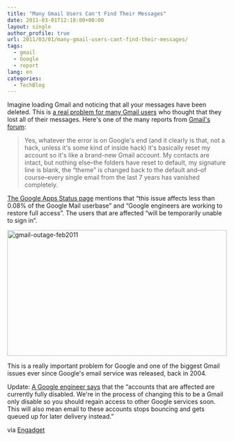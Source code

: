 ```yaml
---
title: "Many Gmail Users Can't Find Their Messages"
date: 2011-03-01T12:18:00+00:00
layout: single
author_profile: true
url: 2011/03/01/many-gmail-users-cant-find-their-messages/
tags:
  - gmail
  - Google
  - report
lang: en
categories: 
  - TechBlog
---
```

Imagine loading Gmail and noticing that all your messages have been deleted. This is [a real problem for many Gmail users](http://www.google.com/support/forum/p/gmail/thread?tid=3064c61f77cd0f46&hl=en) who thought that they lost all of their messages. Here's one of the many reports from [Gmail's forum](http://www.google.com/support/forum/p/gmail/thread?tid=3064c61f77cd0f46&hl=en):

> Yes, whatever the error is on Google's end (and it clearly is that, not a hack, unless it's some kind of inside hack) it's basically reset my account so it's like a brand-new Gmail account. My contacts are intact, but nothing else–the folders have reset to default, my signature line is blank, the “theme” is changed back to the default and–of course–every single email from the last 7 years has vanished completely.

[The Google Apps Status page](http://www.google.com/appsstatus#rm=1&di=1&hl=en) mentions that “this issue affects less than 0.08% of the Google Mail userbase” and “Google engineers are working to restore full access”. The users that are affected “will be temporarily unable to sign in”.

[<img title="gmail-outage-feb2011" border="0" alt="gmail-outage-feb2011" src="http://lh4.ggpht.com/_vaUVXcmC3OI/TWzc_1l86tI/AAAAAAAADk0/eu89Kq3FdSI/gmail-outage-feb2011_thumb%5B1%5D.png?imgmax=800" width="504" height="289" />](http://lh5.ggpht.com/_vaUVXcmC3OI/TWzc7z0BnbI/AAAAAAAADkw/wEB3SJEPQX4/s1600-h/gmail-outage-feb2011%5B3%5D.png)

This is a really important problem for Google and one of the biggest Gmail issues ever since Google's email service was released, back in 2004.

Update: [A Google engineer says](http://www.google.com/support/forum/p/gmail/thread?tid=3064c61f77cd0f46&start=280) that the “accounts that are affected are currently fully disabled. We're in the process of changing this to be a Gmail only disable so you should regain access to other Google services soon. This will also mean email to these accounts stops bouncing and gets queued up for later delivery instead.”

via [Engadget](http://www.engadget.com/2011/02/27/gmail-accidentally-resetting-accounts-years-of-correspondence-v/)